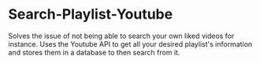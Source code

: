 # Search-Playlist-Youtube
 Solves the issue of not being able to search your own liked videos for instance. Uses the Youtube API to get all your desired playlist's information and stores them in a database to then search from it.
